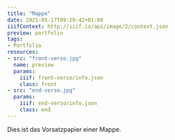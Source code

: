 ```yaml
---
title: "Mappe"
date: 2021-05-17T09:29:42+01:00
iiifContext: http://iiif.io/api/image/2/context.json
preview: portfolio
tags:
- Portfolio
resources:
- src: "front-verso.jpg"
  name: preview
  params:
    iiif: front-verso/info.json
    class: front
- src: "end-verso.jpg"
  params:
    iiif: end-verso/info.json
    class: end
---
```

Dies ist das Vorsatzpapier einer Mappe.
